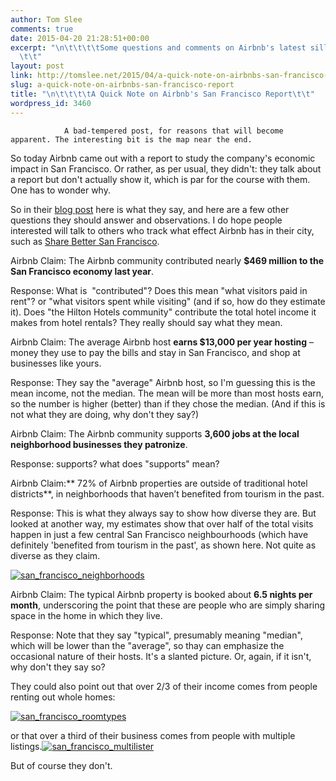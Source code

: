 ```yaml
---
author: Tom Slee
comments: true
date: 2015-04-20 21:28:51+00:00
excerpt: "\n\t\t\t\tSome questions and comments on Airbnb's latest silly \"report\"\
  \t\t"
layout: post
link: http://tomslee.net/2015/04/a-quick-note-on-airbnbs-san-francisco-report.html
slug: a-quick-note-on-airbnbs-san-francisco-report
title: "\n\t\t\t\tA Quick Note on Airbnb's San Francisco Report\t\t"
wordpress_id: 3460
---
```



				A bad-tempered post, for reasons that will become apparent. The interesting bit is the map near the end.

So today Airbnb came out with a report to study the company's economic impact in San Francisco. Or rather, as per usual, they didn't: they talk about a report but don't actually show it, which is par for the course with them. One has to wonder why.

So in their [blog post](http://publicpolicy.airbnb.com/supporting-small-business-san-francisco/) here is what they say, and here are a few other questions they should answer and observations. I do hope people interested will talk to others who track what effect Airbnb has in their city, such as [Share Better San Francisco](http://www.sharebettersf.com/).

Airbnb Claim: The Airbnb community contributed nearly **$469 million to the San Francisco economy last year**.

Response: What is  "contributed"? Does this mean "what visitors paid in rent"? or "what visitors spent while visiting" (and if so, how do they estimate it). Does "the Hilton Hotels community" contribute the total hotel income it makes from hotel rentals? They really should say what they mean.

Airbnb Claim: The average Airbnb host **earns $13,000 per year hosting** – money they use to pay the bills and stay in San Francisco, and shop at businesses like yours.

Response: They say the "average" Airbnb host, so I'm guessing this is the mean income, not the median. The mean will be more than most hosts earn, so the number is higher (better) than if they chose the median. (And if this is not what they are doing, why don't they say?)

Airbnb Claim: The Airbnb community supports **3,600 jobs at the local neighborhood businesses they patronize**.

Response: supports? what does "supports" mean?

Airbnb Claim:** 72% of Airbnb properties are outside of traditional hotel districts**, in neighborhoods that haven’t benefited from tourism in the past.

Response: This is what they always say to show how diverse they are. But looked at another way, my estimates show that over half of the total visits happen in just a few central San Francisco neighbourhoods (which have definitely 'benefited from tourism in the past', as shown here. Not quite as diverse as they claim.

[![san_francisco_neighborhoods](http://whimsley.s3.amazonaws.com/wordpress/wp-content/uploads/2015/04/san_francisco_neighborhoods.png)](http://whimsley.s3.amazonaws.com/wordpress/wp-content/uploads/2015/04/san_francisco_neighborhoods.png)

Airbnb Claim: The typical Airbnb property is booked about **6.5 nights per month**, underscoring the point that these are people who are simply sharing space in the home in which they live.

Response: Note that they say "typical", presumably meaning "median", which will be lower than the "average", so thay can emphasize the occasional nature of their hosts. It's a slanted picture. Or, again, if it isn't, why don't they say so?

They could also point out that over 2/3 of their income comes from people renting out whole homes:

[![san_francisco_roomtypes](http://whimsley.s3.amazonaws.com/wordpress/wp-content/uploads/2015/04/san_francisco_roomtypes.png)](http://whimsley.s3.amazonaws.com/wordpress/wp-content/uploads/2015/04/san_francisco_roomtypes.png)



or that over a third of their business comes from people with multiple listings.[![san_francisco_multilister](http://whimsley.s3.amazonaws.com/wordpress/wp-content/uploads/2015/04/san_francisco_multilister.png)](http://whimsley.s3.amazonaws.com/wordpress/wp-content/uploads/2015/04/san_francisco_multilister.png)

But of course they don't.		
